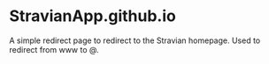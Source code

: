 # StravianApp.github.io

A simple redirect page to redirect to the Stravian homepage. Used to redirect from www to @.
